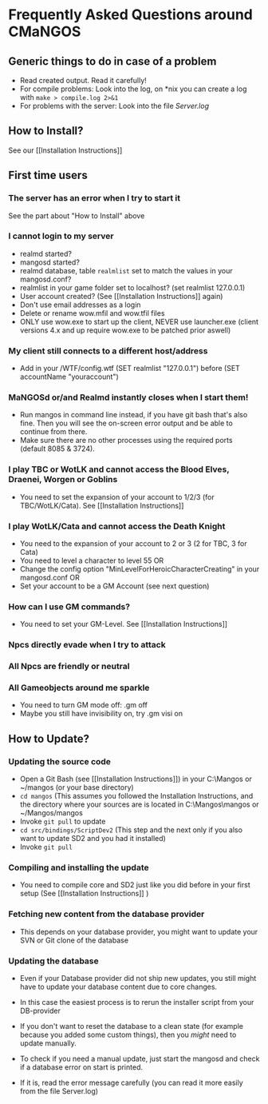 # Frequently Asked Questions around CMaNGOS

## Generic things to do in case of a problem
* Read created output. Read it carefully!
 * For compile problems: Look into the log, on *nix you can create a log with `make > compile.log 2>&1`
 * For problems with the server: Look into the file *Server.log*

## How to Install?
See our [[Installation Instructions]]

## First time users
### The server has an error when I try to start it
See the part about "How to Install" above

### I cannot login to my server
* realmd started?
* mangosd started?
* realmd database, table `realmlist` set to match the values in your mangosd.conf?
* realmlist in your game folder set to localhost? (set realmlist 127.0.0.1)
* User account created? (See [[Installation Instructions]] again)
* Don't use email addresses as a login
* Delete or rename wow.mfil and wow.tfil files
* ONLY use wow.exe to start up the client, NEVER use launcher.exe
  (client versions 4.x and up require wow.exe to be patched prior aswell)

### My client still connects to a different host/address
* Add in your /WTF/config.wtf (SET realmlist "127.0.0.1") before (SET accountName "youraccount")

### MaNGOSd or/and Realmd instantly closes when I start them!
* Run mangos in command line instead, if you have git bash that's also fine. Then you will see the on-screen error output and be able to continue from there.
* Make sure there are no other processes using the required ports (default 8085 & 3724).

### I play TBC or WotLK and cannot access the Blood Elves, Draenei, Worgen or Goblins
* You need to set the expansion of your account to 1/2/3 (for TBC/WotLK/Cata). See [[Installation Instructions]]

### I play WotLK/Cata and cannot access the Death Knight
* You need to the expansion of your account to 2 or 3 (2 for TBC, 3 for Cata)
* You need to level a character to level 55 OR
* Change the config option "MinLevelForHeroicCharacterCreating" in your mangosd.conf OR
* Set your account to be a GM Account (see next question)

### How can I use GM commands?
* You need to set your GM-Level. See [[Installation Instructions]]

### Npcs directly evade when I try to attack
### All Npcs are friendly or neutral
### All Gameobjects around me sparkle
* You need to turn GM mode off: .gm off
* Maybe you still have invisibility on, try .gm visi on

## How to Update?

### Updating the source code
* Open a Git Bash (see [[Installation Instructions]]) in your C:\Mangos or ~/mangos (or your base directory)
* `cd mangos` (This assumes you followed the Installation Instructions, and the directory where your sources are is located in C:\Mangos\mangos or ~/Mangos/mangos
* Invoke `git pull` to update
* `cd src/bindings/ScriptDev2` (This step and the next only if you also want to update SD2 and you had it installed)
* Invoke `git pull`

### Compiling and installing the update
* You need to compile core and SD2 just like you did before in your first setup (See [[Installation Instructions]] )

### Fetching new content from the database provider
* This depends on your database provider, you might want to update your SVN or Git clone of the database

### Updating the database
* Even if your Database provider did not ship new updates, you still might have to update your database content due to core changes.
* In this case the easiest process is to rerun the installer script from your DB-provider

* If you don't want to reset the database to a clean state (for example because you added some custom things), then you _might_ need to update manually.
* To check if you need a manual update, just start the mangosd and check if a database error on start is printed.
* If it is, read the error message carefully (you can read it more easily from the file Server.log)
